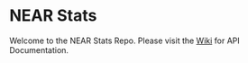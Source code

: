 # NEAR Stats
Welcome to the NEAR Stats Repo.
Please visit the [Wiki](../../wiki) for API Documentation.
